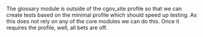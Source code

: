 The glossary module is outside of the cgov_site profile so that we can create tests based on the minimal profile which should speed up testing. As this does not rely on any of the core modules we can do this. Once it requires the profile, well, all bets are off.
